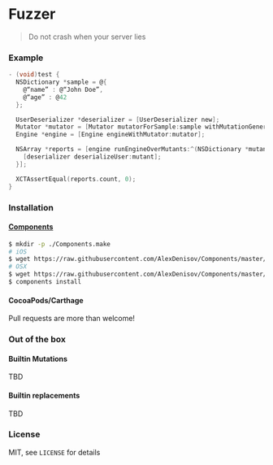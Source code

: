 # Fuzzer

> Do not crash when your server lies

### Example

```objectivec
- (void)test {
  NSDictionary *sample = @{
    @“name” : @“John Doe”,
    @“age” : @42
  };

  UserDeserializer *deserializer = [UserDeserializer new];
  Mutator *mutator = [Mutator mutatorForSample:sample withMutationGenerator:[MutationGenerator builtinMutationGenerator]];
  Engine *engine = [Engine engineWithMutator:mutator];

  NSArray *reports = [engine runEngineOverMutants:^(NSDictionary *mutant) {
    [deserializer deserializeUser:mutant];
  }];

  XCTAssertEqual(reports.count, 0);
}
```

### Installation

#### [Components](https://github.com/AlexDenisov/Components)

```bash
$ mkdir -p ./Components.make
# iOS
$ wget https://raw.githubusercontent.com/AlexDenisov/Components/master/Components.make/BloodMagic/1.0.0/BloodMagic-iOS.make -O ./Components.make/BloodMagic-iOS.make
# OSX
$ wget https://raw.githubusercontent.com/AlexDenisov/Components/master/Components.make/BloodMagic/1.0.0/BloodMagic-OSX.make -O ./Components.make/BloodMagic-OSX.make
$ components install
```

#### CocoaPods/Carthage

Pull requests are more than welcome!

### Out of the box

#### Builtin Mutations

TBD

#### Builtin replacements

TBD

### License

MIT, see `LICENSE` for details
